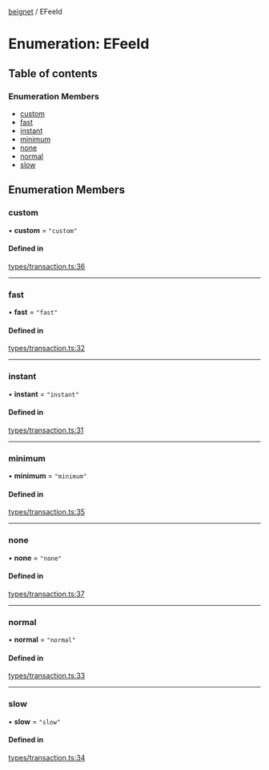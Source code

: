[beignet](../README.md) / EFeeId

# Enumeration: EFeeId

## Table of contents

### Enumeration Members

- [custom](EFeeId.md#custom)
- [fast](EFeeId.md#fast)
- [instant](EFeeId.md#instant)
- [minimum](EFeeId.md#minimum)
- [none](EFeeId.md#none)
- [normal](EFeeId.md#normal)
- [slow](EFeeId.md#slow)

## Enumeration Members

### custom

• **custom** = ``"custom"``

#### Defined in

[types/transaction.ts:36](https://github.com/synonymdev/beignet/blob/e4162f7/src/types/transaction.ts#L36)

___

### fast

• **fast** = ``"fast"``

#### Defined in

[types/transaction.ts:32](https://github.com/synonymdev/beignet/blob/e4162f7/src/types/transaction.ts#L32)

___

### instant

• **instant** = ``"instant"``

#### Defined in

[types/transaction.ts:31](https://github.com/synonymdev/beignet/blob/e4162f7/src/types/transaction.ts#L31)

___

### minimum

• **minimum** = ``"minimum"``

#### Defined in

[types/transaction.ts:35](https://github.com/synonymdev/beignet/blob/e4162f7/src/types/transaction.ts#L35)

___

### none

• **none** = ``"none"``

#### Defined in

[types/transaction.ts:37](https://github.com/synonymdev/beignet/blob/e4162f7/src/types/transaction.ts#L37)

___

### normal

• **normal** = ``"normal"``

#### Defined in

[types/transaction.ts:33](https://github.com/synonymdev/beignet/blob/e4162f7/src/types/transaction.ts#L33)

___

### slow

• **slow** = ``"slow"``

#### Defined in

[types/transaction.ts:34](https://github.com/synonymdev/beignet/blob/e4162f7/src/types/transaction.ts#L34)

